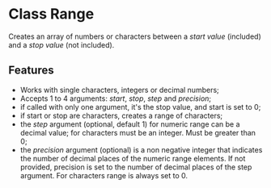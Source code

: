 # Class Range
Creates an array of numbers or characters between a
_start value_ (included) and a _stop value_ (not included).
## Features
- Works with single characters, integers or decimal numbers;
- Accepts 1 to 4 arguments: _start_, _stop_, _step_ and _precision_;
- if called with only one argument, it's the stop value, and start is set to 0;
- if start or stop are characters, creates a range of characters;
- the _step_ argument (optional, default 1) for numeric range can be a decimal value;
for characters must be an integer. Must be greater than 0;
- the _precision_ argument (optional) is a non negative integer
that indicates the number of decimal places of the numeric range elements.
If not provided, precision is set to the number of decimal places of the step argument.
For characters range is always set to 0.
 